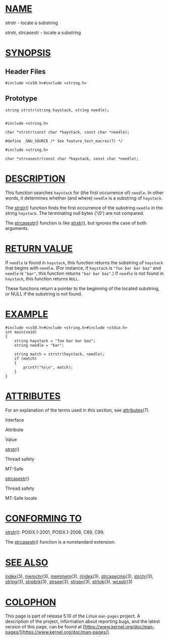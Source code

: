 [NAME](#name)
=============

strstr - locate a substring

strstr, strcasestr - locate a substring

[SYNOPSIS](#synopsis)
=====================

Header Files
------------

    #include <cs50.h>#include <string.h>

Prototype
---------

    string strstr(string haystack, string needle);
    

    #include <string.h>
    
    char *strstr(const char *haystack, const char *needle);
    
    #define _GNU_SOURCE /* See feature_test_macros(7) */
    
    #include <string.h>
    
    char *strcasestr(const char *haystack, const char *needle);

[DESCRIPTION](#description)
===========================

This function searches `haystack` for (the first occurrence of) `needle`. In other words, it determines whether (and where) `needle` is a substring of `haystack`.

The [strstr](strstr)() function finds the first occurrence of the substring `needle` in the string `haystack`. The terminating null bytes ('\\0') are not compared.

The [strcasestr](strcasestr)() function is like [strstr](strstr)(), but ignores the case of both arguments.

[RETURN VALUE](#return-value)
=============================

If `needle` is found in `haystack`, this function returns the substring of `haystack` that begins with `needle`. (For instance, if `haystack` is `"foo bar bar baz"` and `needle` is `"bar"`, this function returns `"bar bar baz"`.) If `needle` is not found in `haystack`, this function returns `NULL`.

These functions return a pointer to the beginning of the located substring, or NULL if the substring is not found.

[EXAMPLE](#example)
===================

    #include <cs50.h>#include <string.h>#include <stdio.h>
    int main(void)
    {
        string haystack = "foo bar bar baz";
        string needle = "bar";
    
        string match = strstr(haystack, needle);
        if (match)
        {
            printf("%s\n", match);
        }
    }
    

[ATTRIBUTES](#attributes)
=========================

For an explanation of the terms used in this section, see [attributes](/7/attributes)(7).

Interface

Attribute

Value

[strstr](strstr)()

Thread safety

MT-Safe

[strcasestr](strcasestr)()

Thread safety

MT-Safe locale

[CONFORMING TO](#conforming-to)
===============================

[strstr](strstr)(): POSIX.1-2001, POSIX.1-2008, C89, C99.

The [strcasestr](strcasestr)() function is a nonstandard extension.

[SEE ALSO](#see-also)
=====================

[index](/3/index)(3), [memchr](/3/memchr)(3), [memmem](/3/memmem)(3), [rindex](/3/rindex)(3), [strcasecmp](/3/strcasecmp)(3), [strchr](/3/strchr)(3), [string](/3/string)(3), [strpbrk](/3/strpbrk)(3), [strsep](/3/strsep)(3), [strspn](/3/strspn)(3), [strtok](/3/strtok)(3), [wcsstr](/3/wcsstr)(3)

[COLOPHON](#colophon)
=====================

This page is part of release 5.10 of the Linux `man-pages` project. A description of the project, information about reporting bugs, and the latest version of this page, can be found at [https://www.kernel.org/doc/man-pages/](https://www.kernel.org/doc/man-pages/).